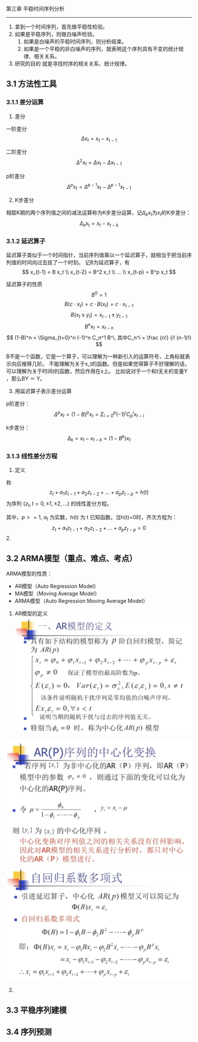 第三章 平稳时间序列分析
______

1. 拿到一个时间序列，首先做平稳性检验。
2. 如果是平稳序列，则做白噪声检验。
   1. 如果是白噪声的平稳时间序列，则分析结束。
   2. 如果是一个平稳的非白噪声的序列，就表明这个序列具有不变的统计规律、相关关系。
3. 研究的目的 就是寻找时序的相关关系、统计规律。

## 3.1 方法性工具

### 3.1.1 差分运算

1. 差分

一阶差分
$$
\Delta x_t = x_t - x_{t-1}
$$

二阶差分
$$
\Delta ^ 2 x_t = \Delta x_t - \Delta x_{t - 1}
$$

p阶差分
$$
\Delta ^ p x_t = \Delta^{p-1} x_t - \Delta^{p-1} x_{t - 1}
$$

2. K步差分

相距K期的两个序列值之间的减法运算称为K步差分运算，记$\Delta_k x_t$为$x_t$的K步差分：
$$
\Delta_k x_t = x_t - x_{t - k}
$$



### 3.1.2 延迟算子

延迟算子类似于一个时间指针，当前序列值乘以一个延迟算子，就相当于把当前序列值的时间向过去拔了一个时刻。
记B为延迟算子，有
$$
x_{t-1} = B x_t
\\
x_{t-2} = B^2 x_t
\\
...
\\
x_{t-p} = B^p x_t
$$

延迟算子的性质
$$
B^0 = 1
$$
$$
B(c \cdot x_t) = c \cdot B(x_t) = c \cdot x_{t-1}
$$
$$
B(x_t \pm y_t) = x_{t-1} \pm y_{t - 1}
$$
$$
B^n x_t = x_{t - n}
$$
$$
(1-B)^n = \Sigma_{t=0}^n (-1)^n C_n^1 B^i, 其中C_n^i = \frac {n!} {i! (n-1)!}
$$


B不是一个函数，它是一个算子，可以理解为一种新引入的运算符号，上角标就表示向后推移几阶。
不能理解为关于x_t的函数。但是如果觉得算子不好理解的话，可以理解为关于时间t的函数，然后作用在x上。
比如说对于一个和t无关的变量Y ，那么BY ＝ Y。

3. 用延迟算子表示差分运算

p阶差分：
$$
\Delta ^p x_t = (1-B)^p x_t = \Sigma_{i=0}^p(-1)^i C_p^i x_{t - i}
$$

k步差分：
$$
\Delta _k = x_t - x_{t - k} = (1 - B^k) x_t
$$


### 3.1.3 线性差分方程

1. 定义

称 
$$
z_t + a_1 z_{t-1} + a_2 z_{t-2} + ... + a_p z_{t-p} = h(t)
$$
为序列 $\{z_t, t=0, \pm 1, \pm 2, ...\}$ 的线性差分方程。

   其中，$p >= 1$, $a_t$ 为实数，h(t) 为 t 已知函数。当h(t)=0时，齐次方程为：
   $$
   z_t + a_1 z_{t-1} + a_2 z_{t-2} + ... + a_p z_{t-p} = 0
   $$
2. 


## 3.2 ARMA模型（重点、难点、考点）

ARMA模型的性质：
* AR模型（Auto Regression Model）
* MA模型（Moving Average Model）
* ARMA模型（Auto Regression Moving Average Model）

1. AR模型的定义
![](3.1.png)

![](3.2.png)

![](3.3.png)

2. 






## 3.3 平稳序列建模

## 3.4 序列预测


